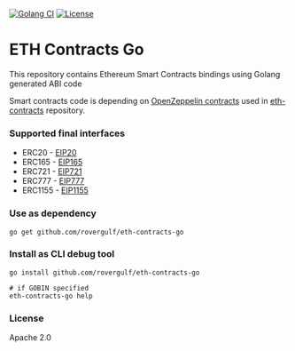[![Golang CI](https://github.com/rovergulf/eth-contracts-go/actions/workflows/checks.yml/badge.svg)](https://github.com/rovergulf/eth-contracts-go/actions/workflows/checks.yml)
[![License](https://img.shields.io/badge/License-Apache_2.0-blue.svg)](https://opensource.org/licenses/Apache-2.0)



# ETH Contracts Go

This repository contains Ethereum Smart Contracts bindings using Golang generated ABI code

Smart contracts code is depending
on [OpenZeppelin contracts](https://github.com/OpenZeppelin/openzeppelin-contracts) used
in [eth-contracts](https://github.com/rovergulf/eth-contracts) repository.

### Supported final interfaces

- ERC20 - [EIP20](https://eips.ethereum.org/EIPS/eip-20)
- ERC165 - [EIP165](https://eips.ethereum.org/EIPS/eip-165)
- ERC721 - [EIP721](https://eips.ethereum.org/EIPS/eip-721)
- ERC777 - [EIP777](https://eips.ethereum.org/EIPS/eip-777)
- ERC1155 - [EIP1155](https://eips.ethereum.org/EIPS/eip-1155)

### Use as dependency

```shell
go get github.com/rovergulf/eth-contracts-go
```

### Install as CLI debug tool

```shell
go install github.com/rovergulf/eth-contracts-go

# if GOBIN specified
eth-contracts-go help
```


### License
Apache 2.0

